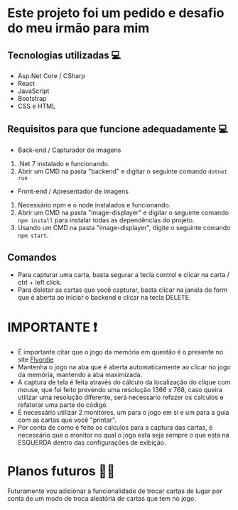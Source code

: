 # Este projeto foi um pedido e desafio do meu irmão para mim 

## Tecnologias utilizadas 💻
* Asp.Net Core / CSharp
* React
* JavaScript
* Bootstrap
* CSS e HTML

## Requisitos para que funcione adequadamente 💻

* Back-end / Capturador de imagens

1. .Net 7 instalado e funcionando.
2. Abrir um CMD na pasta "backend" e digitar o seguinte comando `dotnet run`

* Front-end / Apresentador de imagens

1. Necessário npm e o node instalados e funcionando.
2. Abrir um CMD na pasta "image-displayer" e digitar o seguinte comando `npm install` para instalar todas as dependências do projeto.
2. Usando um CMD na pasta "image-displayer", digite o seguinte comando `npm start`.

## Comandos 
* Para capturar uma carta, basta segurar a tecla control e clicar na carta / ctrl + left click.
* Para deletar as cartas que você capturar, basta clicar na janela do form que é aberta ao iniciar o backend e clicar na tecla DELETE.

# IMPORTANTE ❗
* É importante citar que o jogo da memória em questão é o presente no site [Flyordie](flyordie.com)
* Mantenha o jogo na aba que é aberta automaticamente ao clicar no jogo da memória, mantendo a aba maximizada.
* A captura de tela é feita através do cálculo da localização do clique com mouse, que foi feito prevendo uma resolução 1366 x 768, caso queira utilizar uma resolução diferente, será necessario refazer os calculos e refatorar uma parte do código.
* É necessário utilizar 2 monitores, um para o jogo em si e um para a guia com as cartas que você "printar".
* Por conta de como é feito os calculos para a captura das cartas, é necessário que o monitor no qual o jogo esta seja sempre o que esta na ESQUERDA dentro das configurações de exibição.

# Planos futuros 📌👷
Futuramente vou adicionar a funcionalidade de trocar cartas de lugar por conta de um modo de troca aleatória de cartas que tem no jogo.

